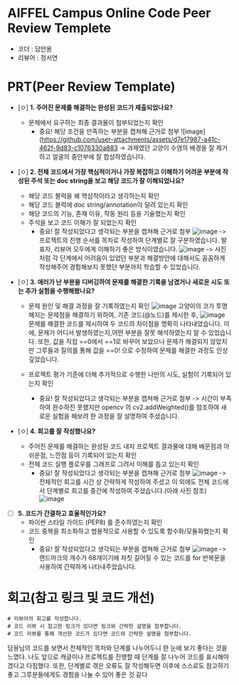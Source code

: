 # AIFFEL Campus Online Code Peer Review Templete
- 코더 : 담안용
- 리뷰어 : 정서연


# PRT(Peer Review Template)
- [ㅇ]  **1. 주어진 문제를 해결하는 완성된 코드가 제출되었나요?**
    - 문제에서 요구하는 최종 결과물이 첨부되었는지 확인
        - 중요! 해당 조건을 만족하는 부분을 캡쳐해 근거로 첨부
    ![image](https://github.com/user-attachments/assets/d7e17987-a41c-462f-9d83-c1076330a883
    -> 과제였던 고양이 수염의 배경을 잘 제거하고 얼굴의 중안부에 잘 합성하였습니다. 

- [ㅇ]  **2. 전체 코드에서 가장 핵심적이거나 가장 복잡하고 이해하기 어려운 부분에 작성된 
주석 또는 doc string을 보고 해당 코드가 잘 이해되었나요?**
    - 해당 코드 블럭을 왜 핵심적이라고 생각하는지 확인
    - 해당 코드 블럭에 doc string/annotation이 달려 있는지 확인
    - 해당 코드의 기능, 존재 이유, 작동 원리 등을 기술했는지 확인
    - 주석을 보고 코드 이해가 잘 되었는지 확인
        - 중요! 잘 작성되었다고 생각되는 부분을 캡쳐해 근거로 첨부
    ![image](https://github.com/user-attachments/assets/630b4a16-2800-46d2-a928-e208f238c51f)
    -> 프로젝트의 진행 순서를 목차로 작성하여 단계별로 잘 구분하였습니다. 발표자, 리뷰어 모두에게 이해하기 좋은 방식이였습니다.
    ![image](https://github.com/user-attachments/assets/438b57ad-9fd0-4844-a345-8aea09fc9598)
    -> 사진처럼 각 단계에서 어려움이 있었던 부분과 해결방안에 대해서도 꼼꼼하게 작성해주어 경험해보지 못했던 부분까지 학습할 수 있었습니다.


        
- [ㅇ]  **3. 에러가 난 부분을 디버깅하여 문제를 해결한 기록을 남겼거나
새로운 시도 또는 추가 실험을 수행해봤나요?**
    - 문제 원인 및 해결 과정을 잘 기록하였는지 확인
      ![image](https://github.com/user-attachments/assets/011c0bc9-3367-452b-85c3-61cd55f18514)
        고양이의 코가 투명해지는 문제점을 해결하기 위하여, 기존 코드(@노드)를 제시한 후,
      ![image](https://github.com/user-attachments/assets/fe231d57-9ab6-400f-a3e9-140fa2ddee87)
        문제를 해결한 코드를 제시하여 두 코드의 차이점을 명확히 나타내었습니다.
        이에, 문제가 어디서 발생하였는지,어떤 부분을 잘못 해석하였는지 알 수 있었습니다.
        또한, 값을 직접 ==0에서 ==1로 바꾸어 보았으나 문제가 해결되지 않았지만 그루들과 질의를 통해 값을 ==0! 으로 수정하여
        문제를 해결한 과정도 인상 깊었습니다.

    - 프로젝트 평가 기준에 더해 추가적으로 수행한 나만의 시도, 
    실험이 기록되어 있는지 확인
        - 중요! 잘 작성되었다고 생각되는 부분을 캡쳐해 근거로 첨부
        -> 시간이 부족하여 완수하진 못했지만 opencv 의 cv2.addWeighted()를 참조하여 새로운 실험을 해보려 한 과정을 잘 설명하여 주셨습니다.
           
        
- [ㅇ]  **4. 회고를 잘 작성했나요?**
    - 주어진 문제를 해결하는 완성된 코드 내지 프로젝트 결과물에 대해
    배운점과 아쉬운점, 느낀점 등이 기록되어 있는지 확인
    - 전체 코드 실행 플로우를 그래프로 그려서 이해를 돕고 있는지 확인
        - 중요! 잘 작성되었다고 생각되는 부분을 캡쳐해 근거로 첨부
        ![image](https://github.com/user-attachments/assets/08ed5ac1-58e2-47fa-816f-3009b3b6a895)
        -> 전체적인 회고를 시간 상 간략하게 작성하여 주셨고 이 외에도 전체 코드에서 단계별로 회고를 중간에 작성하여 주셨습니다.(아래 사진 참조)
          ![image](https://github.com/user-attachments/assets/5bf37f10-30ea-47ef-8e6e-0b81483ce0da)


- [ ]  **5. 코드가 간결하고 효율적인가요?**
    - 파이썬 스타일 가이드 (PEP8) 를 준수하였는지 확인
    - 코드 중복을 최소화하고 범용적으로 사용할 수 있도록 함수화/모듈화했는지 확인
        - 중요! 잘 작성되었다고 생각되는 부분을 캡쳐해 근거로 첨부
    ![image](https://github.com/user-attachments/assets/8bf7499f-0b86-459e-ac8d-9d2b8fa84339)
    -> 랜드마크의 개수가 68개이기에 자칫 길어질 수 있는 코드를 for 반복문을 사용하여 간략하게 나타내주었습니다.


# 회고(참고 링크 및 코드 개선)
```
# 리뷰어의 회고를 작성합니다.
# 코드 리뷰 시 참고한 링크가 있다면 링크와 간략한 설명을 첨부합니다.
# 코드 리뷰를 통해 개선한 코드가 있다면 코드와 간략한 설명을 첨부합니다.
```
담용님의 코드를 보면서 전체적인 목차와 단계를 나누어두니 한 눈에 보기 좋다는 것을 느꼈다.
나도 앞으로 캐글이나 프로젝트를 진행할 때 단계를 잘 나누어 코드를 표시해야겠다고 다짐했다.
또한, 단계별로 겪은 오류도 잘 작성해두면 이후에 스스로도 참고하기 좋고 그루분들에게도 경험을 나눌 수 있어 좋은 것 같다
